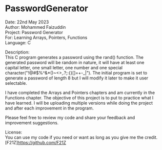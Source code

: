 # PasswordGenerator

Date: 22nd May 2023<br>
Author: Mohammed Faizuddin<br>
Project: Password Generator<br>
For: Learning Arrays, Pointers, Functions<br>
Language: C<br>

Description:<br>
This C program generates a password using the rand() function. The generated password will be random in nature, it will have at least one capital letter, one small letter, one number and one special character("!@#$%^&*()~<>,.?;:{}[]=+-_|"). The initial program is set to generate a password of length 8 but I will modify it later to make it user selectable. 

I have completed the Arrays and Pointers chapters and am currently in the Functions chapter. The objective of this project is to put to practice what I have learned. I will be uploading multiple versions while doing the project and after each improvement in the program. 

Please feel free to review my code and share your feedback and improvement suggestions.

License: <br>
You can use my code if you need or want as long as you give me the credit. <br>
[F21Z]https://github.com/F21Z
